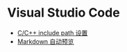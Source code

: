 # Visual Studio Code

- [C/C++ include path 设置](/programming/IDE/VSCode/include-path-for-c.md)
- [Markdown 自动预览](/programming/IDE/VSCode/markdown-auto-preview.md)
